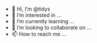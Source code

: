 - 👋 Hi, I’m @tidys
- 👀 I’m interested in ...
- 🌱 I’m currently learning ...
- 💞️ I’m looking to collaborate on ...
- 📫 How to reach me ...

<!---
tidys/tidys is a ✨ special ✨ repository because its `README.md` (this file) appears on your GitHub profile.
You can click the Preview link to take a look at your changes.
--->
